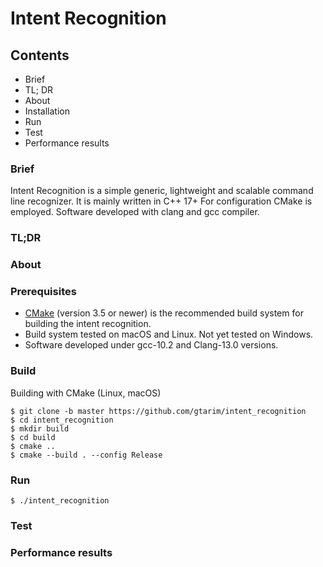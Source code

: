 # Intent Recognition

## Contents
* Brief
* TL; DR
* About
* Installation
* Run
* Test
* Performance results

### Brief
Intent Recognition is a simple generic, lightweight and scalable command line recognizer. 
It is mainly written in C++ 17+ For configuration CMake is employed.
Software developed with clang and gcc compiler. 

### TL;DR

### About

### Prerequisites
- [CMake](https://cmake.org/) (version 3.5 or newer) is the recommended build system for building the intent recognition.
- Build system tested on macOS and Linux. Not yet tested on Windows.
- Software developed under gcc-10.2 and Clang-13.0 versions.

### Build
Building with CMake (Linux, macOS)
```
$ git clone -b master https://github.com/gtarim/intent_recognition
$ cd intent_recognition
$ mkdir build
$ cd build
$ cmake ..
$ cmake --build . --config Release
```
### Run
```
$ ./intent_recognition
```
### Test

### Performance results